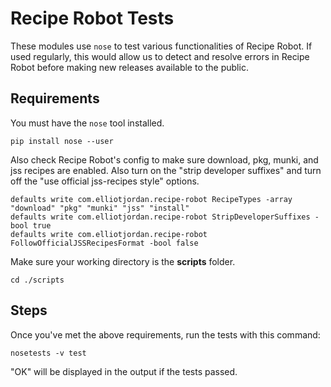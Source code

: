 # Recipe Robot Tests

These modules use `nose` to test various functionalities of Recipe Robot. If used regularly, this would allow us to detect and resolve errors in Recipe Robot before making new releases available to the public.

## Requirements

You must have the `nose` tool installed.

    pip install nose --user

Also check Recipe Robot's config to make sure download, pkg, munki, and jss recipes are enabled. Also turn on the "strip developer suffixes" and turn off the "use official jss-recipes style" options.

    defaults write com.elliotjordan.recipe-robot RecipeTypes -array "download" "pkg" "munki" "jss" "install"
    defaults write com.elliotjordan.recipe-robot StripDeveloperSuffixes -bool true
    defaults write com.elliotjordan.recipe-robot FollowOfficialJSSRecipesFormat -bool false

Make sure your working directory is the __scripts__ folder.

    cd ./scripts

## Steps

Once you've met the above requirements, run the tests with this command:

    nosetests -v test

"OK" will be displayed in the output if the tests passed.
